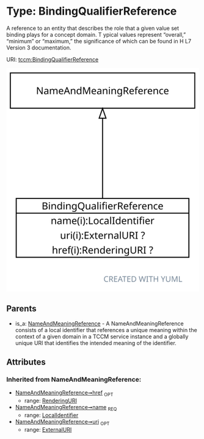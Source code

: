 
# Type: BindingQualifierReference


A reference to an entity that describes the role that a given value set binding plays for a concept domain. T ypical values represent “overall,” “minimum” or “maximum,” the significance of which can be found in H L7 Version 3 documentation.

URI: [tccm:BindingQualifierReference](https://hotecosystem.org/tccm/BindingQualifierReference)


![img](images/BindingQualifierReference.svg)

## Parents

 *  is_a: [NameAndMeaningReference](NameAndMeaningReference.md) - A NameAndMeaningReference consists of a local identifier that references a unique meaning within the context of a given domain in a TCCM service instance and a globally unique URI that identifies the intended meaning of the identifier.

## Attributes


### Inherited from NameAndMeaningReference:

 * [NameAndMeaningReference➞href](NameAndMeaningReference_href.md)  <sub>OPT</sub>
    * range: [RenderingURI](types/RenderingURI.md)
 * [NameAndMeaningReference➞name](NameAndMeaningReference_name.md)  <sub>REQ</sub>
    * range: [LocalIdentifier](types/LocalIdentifier.md)
 * [NameAndMeaningReference➞uri](NameAndMeaningReference_uri.md)  <sub>OPT</sub>
    * range: [ExternalURI](types/ExternalURI.md)
